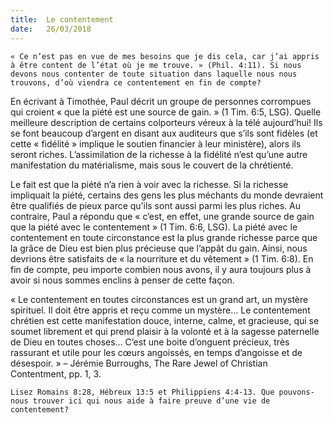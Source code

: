 ```yaml
---
title:  Le contentement
date:   26/03/2018
---
```


`« Ce n’est pas en vue de mes besoins que je dis cela, car j’ai appris à être content de l’état où je me trouve. » (Phil. 4:11). Si nous devons nous contenter de toute situation dans laquelle nous nous trouvons, d’où viendra ce contentement en fin de compte?`

En écrivant à Timothée, Paul décrit un groupe de personnes corrompues qui croient « que la piété est une source de gain. » (1 Tim. 6:5, LSG). Quelle meilleure description de certains colporteurs véreux à la télé aujourd’hui! Ils se font beaucoup d’argent en disant aux auditeurs que s’ils sont fidèles (et cette « fidélité » implique le soutien financier à leur ministère), alors ils seront riches. L’assimilation de la richesse à la fidélité n’est qu’une autre manifestation du matérialisme, mais sous le couvert de la chrétienté. 

Le fait est que la piété n’a rien à voir avec la richesse. Si la richesse impliquait la piété, certains des gens les plus méchants du monde devraient être qualifiés de pieux parce qu’ils sont aussi parmi les plus riches. Au contraire, Paul a répondu que « c’est, en effet, une grande source de gain que la piété avec le contentement » (1 Tim. 6:6, LSG). La piété avec le contentement en toute circonstance est la plus grande richesse parce que la grâce de Dieu est bien plus précieuse que l’appât du gain. Ainsi, nous devrions être satisfaits de « la nourriture et du vêtement » (1 Tim. 6:8). En fin de compte, peu importe combien nous avons, il y aura toujours plus à avoir si nous sommes enclins à penser de cette façon.

« Le contentement en toutes circonstances est un grand art, un mystère spirituel. Il doit être appris et reçu comme un mystère… Le contentement chrétien est cette manifestation douce, interne, calme, et gracieuse, qui se soumet librement et qui prend plaisir à la volonté et à la sagesse paternelle de Dieu en toutes choses… C’est une boite d’onguent précieux, très rassurant et utile pour les cœurs angoissés, en temps d’angoisse et de désespoir. » – Jérémie Burroughs, The Rare Jewel of Christian Contentment, pp. 1, 3. 

`Lisez Romains 8:28, Hébreux 13:5 et Philippiens 4:4-13. Que pouvons-nous trouver ici qui nous aide à faire preuve d’une vie de contentement?`